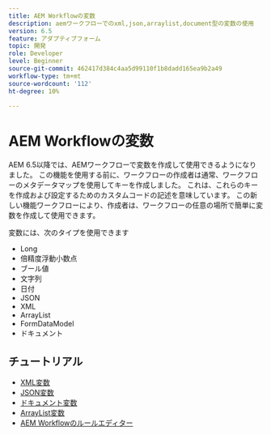 ```yaml
---
title: AEM Workflowの変数
description: aemワークフローでのxml,json,arraylist,document型の変数の使用
version: 6.5
feature: アダプティブフォーム
topic: 開発
role: Developer
level: Beginner
source-git-commit: 462417d384c4aa5d99110f1b8dadd165ea9b2a49
workflow-type: tm+mt
source-wordcount: '112'
ht-degree: 10%

---
```



# AEM Workflowの変数

AEM 6.5以降では、AEMワークフローで変数を作成して使用できるようになりました。 この機能を使用する前に、ワークフローの作成者は通常、ワークフローのメタデータマップを使用してキーを作成しました。 これは、これらのキーを作成および設定するためのカスタムコードの記述を意味しています。 この新しい機能ワークフローにより、作成者は、ワークフローの任意の場所で簡単に変数を作成して使用できます。

変数には、次のタイプを使用できます

* Long
* 倍精度浮動小数点
* ブール値
* 文字列
* 日付
* JSON
* XML
* ArrayList
* FormDataModel
* ドキュメント

## チュートリアル

* [XML変数](part1.md)
* [JSON変数](part2.md)
* [ドキュメント変数](part3.md)
* [ArrayList変数](part4.md)
* [AEM Workflowのルールエディター](part5.md)
